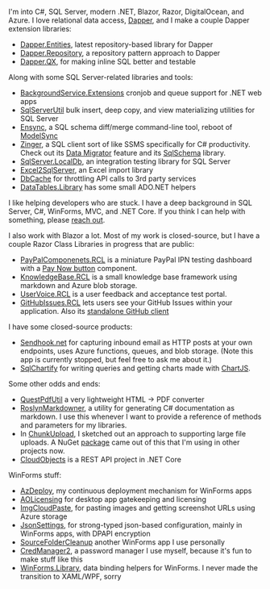 I'm into C#, SQL Server, modern .NET, Blazor, Razor, DigitalOcean, and Azure. I love relational data access, [Dapper](https://github.com/StackExchange/Dapper), and I make a couple Dapper extension libraries:
- [Dapper.Entities](https://github.com/adamfoneil/Dapper.Entities), latest repository-based library for Dapper
- [Dapper.Repository](https://github.com/adamfoneil/Dapper.Repository), a repository pattern approach to Dapper
- [Dapper.QX](https://github.com/adamfoneil/Dapper.QX), for making inline SQL better and testable

Along with some SQL Server-related libraries and tools:
- [BackgroundService.Extensions](https://github.com/adamfoneil/BackgroundService.Extensions) cronjob and queue support for .NET web apps
- [SqlServerUtil](https://github.com/adamfoneil/SqlServerUtil) bulk insert, deep copy, and view materializing utilities for SQL Server
- [Ensync](https://github.com/adamfoneil/Ensync), a SQL schema diff/merge command-line tool, reboot of [ModelSync](https://github.com/adamfoneil/ModelSync)
- [Zinger](https://github.com/adamfoneil/Postulate.Zinger), a SQL client sort of like SSMS specifically for C# productivity. Check out its [Data Migrator](https://github.com/adamfoneil/Postulate.Zinger/wiki/Data-Migrator) feature and its [SqlSchema](https://github.com/adamfoneil/SqlSchema) library.
- [SqlServer.LocalDb](https://github.com/adamfoneil/SqlServer.LocalDb), an integration testing library for SQL Server 
- [Excel2SqlServer](https://github.com/adamfoneil/Excel2SqlServer.Library), an Excel import library
- [DbCache](https://github.com/adamfoneil/DbCache) for throttling API calls to 3rd party services
- [DataTables.Library](https://github.com/adamfoneil/DataTables.Library) has some small ADO.NET helpers

I like helping developers who are stuck. I have a deep background in SQL Server, C#, WinForms, MVC, and .NET Core. If you think I can help with something, please [reach out](mailto:adamosoftware@gmail.com).

I also work with Blazor a lot. Most of my work is closed-source, but I have a couple Razor Class Libraries in progress that are public:
- [PayPalComponenets.RCL](https://github.com/adamfoneil/PayPalComponents.RCL) is a miniature PayPal IPN testing dashboard with a [Pay Now button](https://github.com/adamfoneil/PayPalComponents.RCL/blob/master/PayPalComponents.RCL/Components/PayNowButton.razor) component.
- [KnowledgeBase.RCL](https://github.com/adamfoneil/KnowledgeBase.RCL) is a small knowledge base framework using markdown and Azure blob storage.
- [UserVoice.RCL](https://github.com/adamfoneil/UserVoice.RCL) is a user feedback and acceptance test portal.
- [GitHubIssues.RCL](https://github.com/adamfoneil/GitHubIssues.RCL) lets users see your GitHub Issues within your application. Also its [standalone GitHub client](https://github.com/adamfoneil/GitHubIssues.RCL/tree/master/GitHubApiClient)

I have some closed-source products:
- [Sendhook.net](https://sendhookapp.azurewebsites.net/) for capturing inbound email as HTTP posts at your own endpoints, uses Azure functions, queues, and blob storage. (Note this app is currently stopped, but feel free to ask me about it.)
- [SqlChartify](https://sqlchartify.azurewebsites.net/) for writing queries and getting charts made with [ChartJS](https://www.chartjs.org/).

Some other odds and ends:
- [QuestPdfUtil](https://github.com/adamfoneil/QuestPdfUtil) a very lightweight HTML -> PDF converter
- [RoslynMarkdowner](https://github.com/adamfoneil/RoslynMarkdowner), a utility for generating C# documentation as markdown. I use this whenever I want to provide a reference of methods and parameters for my libraries.
- In [ChunkUpload](https://github.com/adamfoneil/ChunkUpload), I sketched out an approach to supporting large file uploads. A NuGet [package](https://www.nuget.org/packages/AO.AzureUploader) came out of this that I'm using in other projects now.
- [CloudObjects](https://github.com/adamfoneil/CloudObjects) is a REST API project in .NET Core

WinForms stuff:
- [AzDeploy](https://github.com/adamfoneil/AzDeploy), my continuous deployment mechanism for WinForms apps
- [AOLicensing](https://github.com/adamfoneil/AOLicensing) for desktop app gatekeeping and licensing
- [ImgCloudPaste](https://github.com/adamfoneil/ImgCloudPaste), for pasting images and getting screenshot URLs using Azure storage
- [JsonSettings](https://github.com/adamfoneil/JsonSettings), for strong-typed json-based configuration, mainly in WinForms apps, with DPAPI encryption
- [SourceFolderCleanup](https://github.com/adamfoneil/SourceFolderCleanup) another WinForms app I use personally
- [CredManager2](https://github.com/adamfoneil/CredManager2), a password manager I use myself, because it's fun to make stuff like this
- [WinForms.Library](https://github.com/adamfoneil/WinForms.Library), data binding helpers for WinForms. I never made the transition to XAML/WPF, sorry
